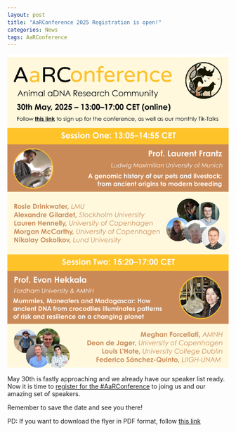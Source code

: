 ```yaml
---
layout: post
title: "AaRConference 2025 Registration is open!"
categories: News
tags: AaRConference
---
```


![AaRConference 2025 poster](/assets/media/AARC_Conference.png "AaRConference 2025 Speakers")

May 30th is fastly approaching and we already have our speaker list ready.
Now it is time to [register  for the #AaRConference]("https://docs.google.com/forms/d/e/1FAIpQLSfq4BUmArgA96iWjm71ocQwbosLZRNb72rZK8Oky1RCnJsGNw/viewform") to joing us and our amazing set of speakers. 

Remember to save the date and see you there! 


PD: If you want to download the flyer in PDF format, follow [this link]("https://github.com/Animal-aDNA-Research-Community/AaRC.github.io/blob/master/assets/media/AARC_Conference.pdf")
